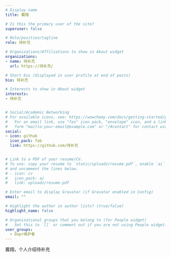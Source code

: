```yaml
---
# Display name
title: 戴翔

# Is this the primary user of the site?
superuser: false

# Role/position/tagline
role: 待补充

# Organizations/Affiliations to show in About widget
organizations:
- name: 待补充
  url: https://待补充/

# Short bio (displayed in user profile at end of posts)
bio: 待补充

# Interests to show in About widget
interests:
- 待补充


# Social/Academic Networking
# For available icons, see: https://wowchemy.com/docs/getting-started/page-builder/#icons
#   For an email link, use "fas" icon pack, "envelope" icon, and a link in the
#   form "mailto:your-email@example.com" or "/#contact" for contact widget.
social:
- icon: github
  icon_pack: fab
  link: https://github.com/待补充


# Link to a PDF of your resume/CV.
# To use: copy your resume to `static/uploads/resume.pdf`, enable `ai` icons in `params.toml`, 
# and uncomment the lines below.
# - icon: cv
#   icon_pack: ai
#   link: uploads/resume.pdf

# Enter email to display Gravatar (if Gravatar enabled in Config)
email: ""

# Highlight the author in author lists? (true/false)
highlight_name: false

# Organizational groups that you belong to (for People widget)
#   Set this to `[]` or comment out if you are not using People widget.
user_groups:
  - Dapr维护者
---
```


戴翔，个人介绍待补充



